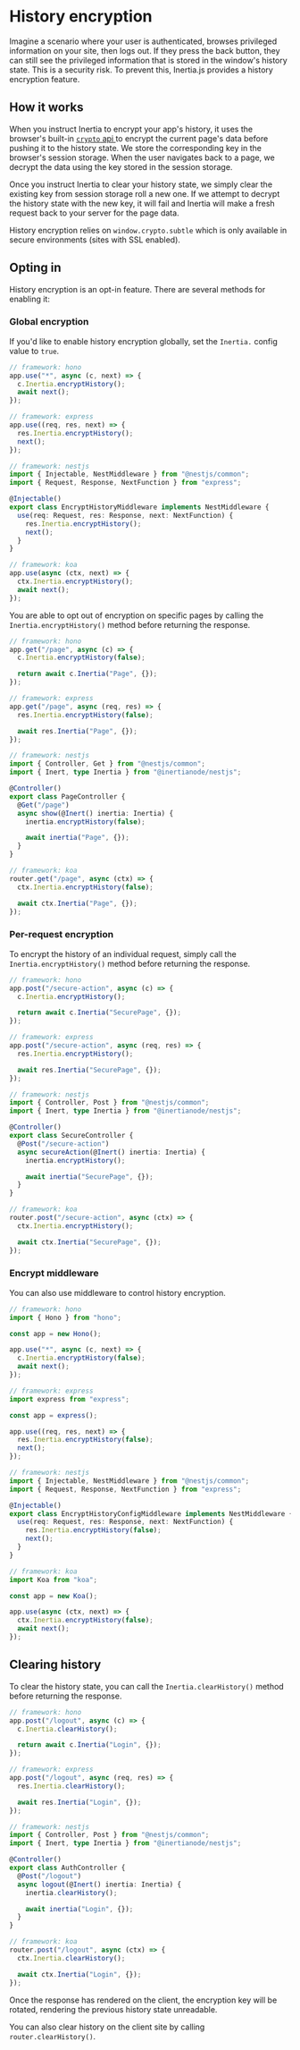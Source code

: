 # History encryption

Imagine a scenario where your user is authenticated, browses privileged information on your site, then logs out. If they press the back button, they can still see the privileged information that is stored in the window's history state. This is a security risk. To prevent this, Inertia.js provides a history encryption feature.

## How it works

When you instruct Inertia to encrypt your app's history, it uses the browser's built-in [`crypto` api ](https://developer.mozilla.org/en-US/docs/Web/API/Crypto)to encrypt the current page's data before pushing it to the history state. We store the corresponding key in the browser's session storage. When the user navigates back to a page, we decrypt the data using the key stored in the session storage.

Once you instruct Inertia to clear your history state, we simply clear the existing key from session storage roll a new one. If we attempt to decrypt the history state with the new key, it will fail and Inertia will make a fresh request back to your server for the page data.

History encryption relies on `window.crypto.subtle` which is only available in secure environments (sites with SSL enabled).

## Opting in

History encryption is an opt-in feature. There are several methods for enabling it:

### Global encryption

If you'd like to enable history encryption globally, set the `Inertia.` config value to `true`.

```ts
// framework: hono
app.use("*", async (c, next) => {
  c.Inertia.encryptHistory();
  await next();
});
```

```ts
// framework: express
app.use((req, res, next) => {
  res.Inertia.encryptHistory();
  next();
});
```

```ts
// framework: nestjs
import { Injectable, NestMiddleware } from "@nestjs/common";
import { Request, Response, NextFunction } from "express";

@Injectable()
export class EncryptHistoryMiddleware implements NestMiddleware {
  use(req: Request, res: Response, next: NextFunction) {
    res.Inertia.encryptHistory();
    next();
  }
}
```

```ts
// framework: koa
app.use(async (ctx, next) => {
  ctx.Inertia.encryptHistory();
  await next();
});
```

You are able to opt out of encryption on specific pages by calling the `Inertia.encryptHistory()` method before returning the response.

```ts
// framework: hono
app.get("/page", async (c) => {
  c.Inertia.encryptHistory(false);

  return await c.Inertia("Page", {});
});
```

```ts
// framework: express
app.get("/page", async (req, res) => {
  res.Inertia.encryptHistory(false);

  await res.Inertia("Page", {});
});
```

```ts
// framework: nestjs
import { Controller, Get } from "@nestjs/common";
import { Inert, type Inertia } from "@inertianode/nestjs";

@Controller()
export class PageController {
  @Get("/page")
  async show(@Inert() inertia: Inertia) {
    inertia.encryptHistory(false);

    await inertia("Page", {});
  }
}
```

```ts
// framework: koa
router.get("/page", async (ctx) => {
  ctx.Inertia.encryptHistory(false);

  await ctx.Inertia("Page", {});
});
```

### Per-request encryption

To encrypt the history of an individual request, simply call the `Inertia.encryptHistory()` method before returning the response.

```ts
// framework: hono
app.post("/secure-action", async (c) => {
  c.Inertia.encryptHistory();

  return await c.Inertia("SecurePage", {});
});
```

```ts
// framework: express
app.post("/secure-action", async (req, res) => {
  res.Inertia.encryptHistory();

  await res.Inertia("SecurePage", {});
});
```

```ts
// framework: nestjs
import { Controller, Post } from "@nestjs/common";
import { Inert, type Inertia } from "@inertianode/nestjs";

@Controller()
export class SecureController {
  @Post("/secure-action")
  async secureAction(@Inert() inertia: Inertia) {
    inertia.encryptHistory();

    await inertia("SecurePage", {});
  }
}
```

```ts
// framework: koa
router.post("/secure-action", async (ctx) => {
  ctx.Inertia.encryptHistory();

  await ctx.Inertia("SecurePage", {});
});
```

### Encrypt middleware

You can also use middleware to control history encryption.

```ts
// framework: hono
import { Hono } from "hono";

const app = new Hono();

app.use("*", async (c, next) => {
  c.Inertia.encryptHistory(false);
  await next();
});
```

```ts
// framework: express
import express from "express";

const app = express();

app.use((req, res, next) => {
  res.Inertia.encryptHistory(false);
  next();
});
```

```ts
// framework: nestjs
import { Injectable, NestMiddleware } from "@nestjs/common";
import { Request, Response, NextFunction } from "express";

@Injectable()
export class EncryptHistoryConfigMiddleware implements NestMiddleware {
  use(req: Request, res: Response, next: NextFunction) {
    res.Inertia.encryptHistory(false);
    next();
  }
}
```

```ts
// framework: koa
import Koa from "koa";

const app = new Koa();

app.use(async (ctx, next) => {
  ctx.Inertia.encryptHistory(false);
  await next();
});
```

## Clearing history

To clear the history state, you can call the `Inertia.clearHistory()` method before returning the response.

```ts
// framework: hono
app.post("/logout", async (c) => {
  c.Inertia.clearHistory();

  return await c.Inertia("Login", {});
});
```

```ts
// framework: express
app.post("/logout", async (req, res) => {
  res.Inertia.clearHistory();

  await res.Inertia("Login", {});
});
```

```ts
// framework: nestjs
import { Controller, Post } from "@nestjs/common";
import { Inert, type Inertia } from "@inertianode/nestjs";

@Controller()
export class AuthController {
  @Post("/logout")
  async logout(@Inert() inertia: Inertia) {
    inertia.clearHistory();

    await inertia("Login", {});
  }
}
```

```ts
// framework: koa
router.post("/logout", async (ctx) => {
  ctx.Inertia.clearHistory();

  await ctx.Inertia("Login", {});
});
```

Once the response has rendered on the client, the encryption key will be rotated, rendering the previous history state unreadable.

You can also clear history on the client site by calling `router.clearHistory()`.
